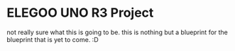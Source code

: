# ELEGOO UNO R3 Project

not really sure what this is going to be. this is nothing but a blueprint for the blueprint that is yet to come. :D

